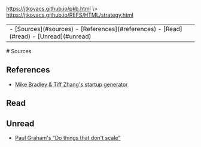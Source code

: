 <p id="path"><a href="../../pkb.html">https://jtkovacs.github.io/pkb.html</a> \> <a href="https://jtkovacs.github.io/REFS/HTML/strategy.html">https://jtkovacs.github.io/REFS/HTML/strategy.html</a></p><table class="TOC"><tr><td>- [Sources](#sources)
	- [References](#references)
	- [Read](#read)
	- [Unread](#unread)
</td></tr></table>
# Sources

## References

- [Mike Bradley & Tiff Zhang's startup generator](http://tiffzhang.com/startup/)

## Read


## Unread

- [Paul Graham's "Do things that don't scale"](http://paulgraham.com/ds.html)
